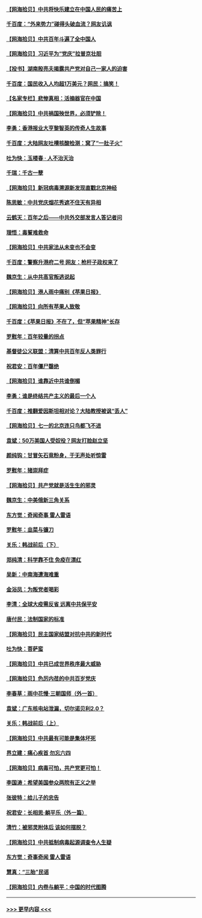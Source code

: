 #### [【网海拾贝】中共将快乐建立在中国人民的痛苦上](../pages/nsc993/n13064939.md?t=07041051) 
#### [千百度：“外来势力”碰得头破血流？网友讥讽](../pages/nsc993/n13064878.md?t=07041051) 
#### [【网海拾贝】中共百年斗遍了全中国人](../pages/nsc993/n13060020.md?t=07041051) 
#### [【网海拾贝】习近平为“党庆”拉普京壮胆](../pages/nsc993/n13057781.md?t=07041051) 
#### [【投书】湖南殷亮夫揭露共产党对自己一家人的迫害](../pages/nsc993/n13057744.md?t=07041051) 
#### [千百度：国民收入人均超1万美元？网民：搞笑！](../pages/nsc993/n13057692.md?t=07041051) 
#### [【名家专栏】悲惨真相：活摘器官在中国](../pages/nsc993/n13056611.md?t=07041051) 
#### [【网海拾贝】中共祸国殃世界，必须铲除！](../pages/nsc993/n13056011.md?t=07041051) 
#### [李勇：香港报业大亨黎智英的传奇人生故事](../pages/nsc993/n13055258.md?t=07041051) 
#### [千百度：大陆网友吐槽核酸检测：窝了“一肚子火”](../pages/nsc993/n13055194.md?t=07041051) 
#### [吐为快：玉楼春 · 人不治天治](../pages/nsc993/n13054028.md?t=07041051) 
#### [千瑞：千古一孽](../pages/nsc993/n13054016.md?t=07041051) 
#### [【网海拾贝】新冠病毒溯源新发现直戳北京神经](../pages/nsc993/n13052425.md?t=07041051) 
#### [陈思敏：中共党庆烟花秀遮不住天有异相](../pages/nsc993/n13052020.md?t=07041051) 
#### [云鹤天：百年之后——中共外交部发言人答记者问](../pages/nsc993/n13051604.md?t=07041051) 
#### [理悟：毒誓难救命](../pages/nsc993/n13051601.md?t=07041051) 
#### [【网海拾贝】中共家法从未变也不会变](../pages/nsc993/n13050366.md?t=07041051) 
#### [千百度：警察升港府二号 网友：枪杆子政权来了](../pages/nsc993/n13050261.md?t=07041051) 
#### [魏京生：从中共高官叛逃说起](../pages/nsc993/n13048997.md?t=07041051) 
#### [【网海拾贝】港人雨中痛别《苹果日报》](../pages/nsc993/n13048941.md?t=07041051) 
#### [【网海拾贝】向所有苹果人致敬](../pages/nsc993/n13046795.md?t=07041051) 
#### [千百度：《苹果日报》不在了，但“苹果精神”长存](../pages/nsc993/n13046703.md?t=07041051) 
#### [罗慰年：百年较量的拐点](../pages/nsc993/n13046542.md?t=07041051) 
#### [基督徒公义联盟：清算中共百年反人类罪行](../pages/nsc993/n13046499.md?t=07041051) 
#### [祝君安：百年僵尸罄绝](../pages/nsc993/n13045595.md?t=07041051) 
#### [【网海拾贝】谁靠近中共谁倒楣](../pages/nsc993/n13044667.md?t=07041051) 
#### [李勇：谁是终结共产主义的最后一个人](../pages/nsc993/n13044397.md?t=07041051) 
#### [千百度：推翻爱因斯坦相对论？大陆教授被讽“丢人”](../pages/nsc993/n13043908.md?t=07041051) 
#### [【网海拾贝】七一的北京连只鸟都飞不进](../pages/nsc993/n13041377.md?t=07041051) 
#### [袁斌：50万美国人受奴役？网友打脸赵立坚](../pages/nsc993/n13041330.md?t=07041051) 
#### [颜纯钩：甘冒矢石竟粉身，于无声处听惊雷](../pages/nsc993/n13041140.md?t=07041051) 
#### [罗慰年：猪崇拜症](../pages/nsc993/n13041071.md?t=07041051) 
#### [【网海拾贝】共产党就是活生生的邪灵](../pages/nsc993/n13036627.md?t=07041051) 
#### [魏京生：中美俄新三角关系](../pages/nsc993/n13035986.md?t=07041051) 
#### [东方觉：奇闻奇事 雷人雷语](../pages/nsc993/n13035878.md?t=07041051) 
#### [罗慰年：韭菜与镰刀](../pages/nsc993/n13034374.md?t=07041051) 
#### [关乐：韩战前后（下）](../pages/nsc993/n13034113.md?t=07041051) 
#### [郑纯清：科学靠不住 免疫在漂红](../pages/nsc993/n13034093.md?t=07041051) 
#### [吴新：中南海遭海难重](../pages/nsc993/n13034084.md?t=07041051) 
#### [金浴凤：为叛党者喝彩](../pages/nsc993/n13034058.md?t=07041051) 
#### [李清：全球大疫需反省 远离中共保平安](../pages/nsc993/n13033784.md?t=07041051) 
#### [唐付民：法制国家的标准](../pages/nsc993/n13032944.md?t=07041051) 
#### [【网海拾贝】民主国家结盟对抗中共的新时代](../pages/nsc993/n13031717.md?t=07041051) 
#### [吐为快：菩萨蛮](../pages/nsc993/n13030033.md?t=07041051) 
#### [【网海拾贝】中共已成世界秩序最大威胁](../pages/nsc993/n13028138.md?t=07041051) 
#### [【网海拾贝】色厉内荏的中共百岁党庆](../pages/nsc993/n13025582.md?t=07041051) 
#### [李春草：雨中花慢‧三朝国师（外一首）](../pages/nsc993/n13025567.md?t=07041051) 
#### [袁斌：广东核电站泄漏，切尔诺贝利2.0？](../pages/nsc993/n13025475.md?t=07041051) 
#### [关乐：韩战前后（上）](../pages/nsc993/n13025387.md?t=07041051) 
#### [【网海拾贝】中共最有可能是集体坏死](../pages/nsc993/n13023101.md?t=07041051) 
#### [界立建：痛心疾首 勿忘六四](../pages/nsc993/n13022339.md?t=07041051) 
#### [【网海拾贝】病毒可怕，共产党更可怕！](../pages/nsc993/n13020728.md?t=07041051) 
#### [李国涛：希望美国参众两院有正义之举](../pages/nsc993/n13020674.md?t=07041051) 
#### [张彼特：给儿子的忠告](../pages/nsc993/n13018934.md?t=07041051) 
#### [祝君安：长相思‧躺平乐（外一篇）](../pages/nsc993/n13018923.md?t=07041051) 
#### [清竹：被邪灵附体后 该如何摆脱？](../pages/nsc993/n13018877.md?t=07041051) 
#### [【网海拾贝】中共抵制病毒起源调查令人生疑](../pages/nsc993/n13017785.md?t=07041051) 
#### [东方觉：奇事奇闻 雷人雷语](../pages/nsc993/n13017577.md?t=07041051) 
#### [慧真：“三胎”民谣](../pages/nsc993/n13017394.md?t=07041051) 
#### [【网海拾贝】内卷与躺平：中国的时代图腾](../pages/nsc993/n13016128.md?t=07041051) 

----
#### [ >>> 更早内容 <<< ](../indexes/nsc993-earlier.md)
